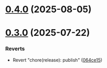 # [0.4.0](https://github.com/rango-exchange/rango-client/compare/provider-unisat@0.3.0...provider-unisat@0.4.0) (2025-08-05)



# [0.3.0](https://github.com/rango-exchange/rango-client/compare/provider-unisat@0.2.0...provider-unisat@0.3.0) (2025-07-22)


### Reverts

* Revert "chore(release): publish" ([064ce15](https://github.com/rango-exchange/rango-client/commit/064ce157a2f819856f647f83aeb1c0410542e8d7))



